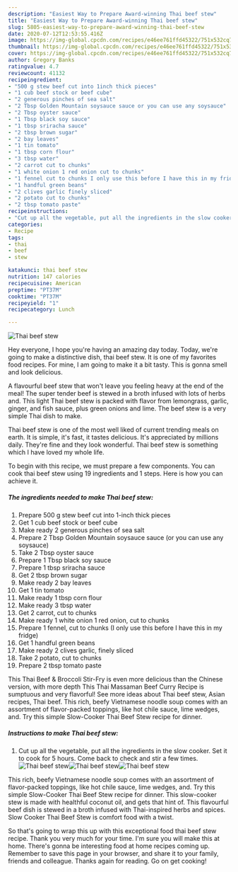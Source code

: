 ```yaml
---
description: "Easiest Way to Prepare Award-winning Thai beef stew"
title: "Easiest Way to Prepare Award-winning Thai beef stew"
slug: 5805-easiest-way-to-prepare-award-winning-thai-beef-stew
date: 2020-07-12T12:53:55.416Z
image: https://img-global.cpcdn.com/recipes/e46ee761ffd45322/751x532cq70/thai-beef-stew-recipe-main-photo.jpg
thumbnail: https://img-global.cpcdn.com/recipes/e46ee761ffd45322/751x532cq70/thai-beef-stew-recipe-main-photo.jpg
cover: https://img-global.cpcdn.com/recipes/e46ee761ffd45322/751x532cq70/thai-beef-stew-recipe-main-photo.jpg
author: Gregory Banks
ratingvalue: 4.7
reviewcount: 41132
recipeingredient:
- "500 g stew beef cut into 1inch thick pieces"
- "1 cub beef stock or beef cube"
- "2 generous pinches of sea salt"
- "2 Tbsp Golden Mountain soysauce sauce or you can use any soysauce"
- "2 Tbsp oyster sauce"
- "1 Tbsp black soy sauce"
- "1 tbsp sriracha sauce"
- "2 tbsp brown sugar"
- "2 bay leaves"
- "1 tin tomato"
- "1 tbsp corn flour"
- "3 tbsp water"
- "2 carrot cut to chunks"
- "1 white onion 1 red onion cut to chunks"
- "1 fennel cut to chunks I only use this before I have this in my fridge"
- "1 handful green beans"
- "2 clives garlic finely sliced"
- "2 potato cut to chunks"
- "2 tbsp tomato paste"
recipeinstructions:
- "Cut up all the vegetable, put all the ingredients in the slow cooker. Set it to cook for 5 hours. Come back to check and stir a few times."
categories:
- Recipe
tags:
- thai
- beef
- stew

katakunci: thai beef stew 
nutrition: 147 calories
recipecuisine: American
preptime: "PT37M"
cooktime: "PT37M"
recipeyield: "1"
recipecategory: Lunch

---
```



![Thai beef stew](https://img-global.cpcdn.com/recipes/e46ee761ffd45322/751x532cq70/thai-beef-stew-recipe-main-photo.jpg)

Hey everyone, I hope you're having an amazing day today. Today, we're going to make a distinctive dish, thai beef stew. It is one of my favorites food recipes. For mine, I am going to make it a bit tasty. This is gonna smell and look delicious.

A flavourful beef stew that won&#39;t leave you feeling heavy at the end of the meal! The super tender beef is stewed in a broth infused with lots of herbs and. This light Thai beef stew is packed with flavor from lemongrass, garlic, ginger, and fish sauce, plus green onions and lime. The beef stew is a very simple Thai dish to make.

Thai beef stew is one of the most well liked of current trending meals on earth. It is simple, it's fast, it tastes delicious. It's appreciated by millions daily. They're fine and they look wonderful. Thai beef stew is something which I have loved my whole life.


To begin with this recipe, we must prepare a few components. You can cook thai beef stew using 19 ingredients and 1 steps. Here is how you can achieve it.

<!--inarticleads1-->

##### The ingredients needed to make Thai beef stew:

1. Prepare 500 g stew beef cut into 1-inch thick pieces
1. Get 1 cub beef stock or beef cube
1. Make ready 2 generous pinches of sea salt
1. Prepare 2 Tbsp Golden Mountain soysauce sauce (or you can use any soysauce)
1. Take 2 Tbsp oyster sauce
1. Prepare 1 Tbsp black soy sauce
1. Prepare 1 tbsp sriracha sauce
1. Get 2 tbsp brown sugar
1. Make ready 2 bay leaves
1. Get 1 tin tomato
1. Make ready 1 tbsp corn flour
1. Make ready 3 tbsp water
1. Get 2 carrot, cut to chunks
1. Make ready 1 white onion 1 red onion, cut to chunks
1. Prepare 1 fennel, cut to chunks (I only use this before I have this in my fridge)
1. Get 1 handful green beans
1. Make ready 2 clives garlic, finely sliced
1. Take 2 potato, cut to chunks
1. Prepare 2 tbsp tomato paste


This Thai Beef &amp; Broccoli Stir-Fry is even more delicious than the Chinese version, with more depth This Thai Massaman Beef Curry Recipe is sumptuous and very flavorful! See more ideas about Thai beef stew, Asian recipes, Thai beef. This rich, beefy Vietnamese noodle soup comes with an assortment of flavor-packed toppings, like hot chile sauce, lime wedges, and. Try this simple Slow-Cooker Thai Beef Stew recipe for dinner. 

<!--inarticleads2-->

##### Instructions to make Thai beef stew:

1. Cut up all the vegetable, put all the ingredients in the slow cooker. Set it to cook for 5 hours. Come back to check and stir a few times.
<img src="//assets-global.cpcdn.com/assets/icons/button_play-2c75c40dde080a61004c1f40b05d8f140eaff45d7e9e6481dc71c63d2e7c4909.png" alt="Thai beef stew"><img src="//assets-global.cpcdn.com/assets/icons/button_play-2c75c40dde080a61004c1f40b05d8f140eaff45d7e9e6481dc71c63d2e7c4909.png" alt="Thai beef stew"><img src="//assets-global.cpcdn.com/assets/icons/button_play-2c75c40dde080a61004c1f40b05d8f140eaff45d7e9e6481dc71c63d2e7c4909.png" alt="Thai beef stew">

This rich, beefy Vietnamese noodle soup comes with an assortment of flavor-packed toppings, like hot chile sauce, lime wedges, and. Try this simple Slow-Cooker Thai Beef Stew recipe for dinner. This slow-cooker stew is made with healthful coconut oil, and gets that hint of. This flavourful beef dish is stewed in a broth infused with Thai-inspired herbs and spices. Slow Cooker Thai Beef Stew is comfort food with a twist. 

So that's going to wrap this up with this exceptional food thai beef stew recipe. Thank you very much for your time. I'm sure you will make this at home. There's gonna be interesting food at home recipes coming up. Remember to save this page in your browser, and share it to your family, friends and colleague. Thanks again for reading. Go on get cooking!
